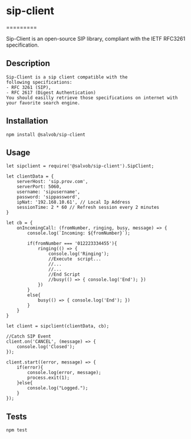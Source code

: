 # sip-client
=========

Sip-Client is an open-source SIP library, compliant with the IETF RFC3261 specification.

## Description

    Sip-Client is a sip client compatible with the
    following specifications:
    - RFC 3261 (SIP),
    - RFC 2617 (Digest Authentication)
    You should easilly retrieve those specifications on internet with
    your favorite search engine.

## Installation

  `npm install @salvob/sip-client`

## Usage

    let sipclient = require('@salvob/sip-client').SipClient;

    let clientData = {
        serverHost: 'sip.prov.com',
        serverPort: 5060,
        username: 'sipusername',
        password: 'sippassword',
        ipNat: '192.168.10.61', // Local Ip Address
        sessionTime: 2 * 60 // Refresh session every 2 minutes
    }

    let cb = {
        onIncomingCall: (fromNumber, ringing, busy, message) => {
            console.log(`Incoming: ${fromNumber}`);

            if(fromNumber === '012223334455'){
                ringing(() => { 
                    console.log('Ringing');
                    //Execute  script...
                    //...
                    //...
                    //End Script
                    //busy(() => { console.log('End'); })
                })
            }
            else{
                busy(() => { console.log('End'); })
            }
        }
    }

    let client = sipclient(clientData, cb);

    //Catch SIP Event
    client.on('CANCEL', (message) => {
        console.log('Closed');
    });

    client.start((error, message) => {
        if(error){
            console.log(error, message);
            process.exit(1);
        }else{
            console.log("Logged.");
        }
    });
  

## Tests

  `npm test`
